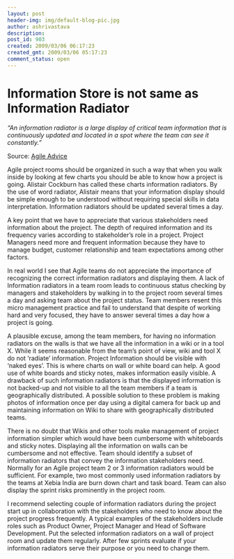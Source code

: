 ```yaml
---
layout: post
header-img: img/default-blog-pic.jpg
author: ashrivastava
description: 
post_id: 903
created: 2009/03/06 06:17:23
created_gmt: 2009/03/06 05:17:23
comment_status: open
---
```


# Information Store is not same as Information Radiator

_“An information radiator is a large display of critical team information that is continuously updated and located in a spot where the team can see it constantly.”_

Source: [Agile Advice][1]

Agile project rooms should be organized in such a way that when you walk inside by looking at few charts you should be able to know how a project is going. Alistair Cockburn has called these charts information radiators. By the use of word radiator, Alistair means that your information display should be simple enough to be understood without requiring special skills in data interpretation. Information radiators should be updated several times a day. 

A key point that we have to appreciate that various stakeholders need information about the project. The depth of required information and its frequency varies according to stakeholder’s role in a project. Project Managers need more and frequent information because they have to manage budget, customer relationship and team expectations among other factors.

In real world I see that Agile teams do not appreciate the importance of recognizing the correct information radiators and displaying them. A lack of Information radiators in a team room leads to continuous status checking by managers and stakeholders by walking in to the project room several times a day and asking team about the project status. Team members resent this micro management practice and fail to understand that despite of working hard and very focused, they have to answer several times a day how a project is going.

A plausible excuse, among the team members, for having no information radiators on the walls is that we have all the information in a wiki or in a tool X. While it seems reasonable from the team’s point of view, wiki and tool X do not ‘radiate’ information. Project Information should be visible with ‘naked eyes’. This is where charts on wall or white board can help. A good use of white boards and sticky notes, makes information easily visible. A drawback of such information radiators is that the displayed information is not backed-up and not visible to all the team members if a team is geographically distributed. A possible solution to these problem is making photos of information once per day using a digital camera for back up and maintaining information on Wiki to share with geographically distributed teams.

There is no doubt that Wikis and other tools make management of project information simpler which would have been cumbersome with whiteboards and sticky notes. Displaying all the information on walls can be cumbersome and not effective. Team should identify a subset of information radiators that convey the information stakeholders need. Normally for an Agile project team 2 or 3 information radiators would be sufficient. For example, two most commonly used information radiators by the teams at Xebia India are burn down chart and task board. Team can also display the sprint risks prominently in the project room.

I recommend selecting couple of information radiators during the project start up in collaboration with the stakeholders who need to know about the project progress frequently. A typical examples of the stakeholders include roles such as Product Owner, Project Manager and Head of Software Development. Put the selected information radiators on a wall of project room and update them regularly. After few sprints evaluate if your information radiators serve their purpose or you need to change them.

   [1]: http://www.agileadvice.com/archives/2005/05/information_rad.html